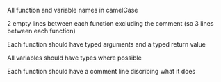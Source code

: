 All function and variable names in camelCase

2 empty lines between each function excluding the comment (so 3 lines between each function)

Each function should have typed arguments and a typed return value

All variables should have types where possible

Each function should have a comment line discribing what it does
